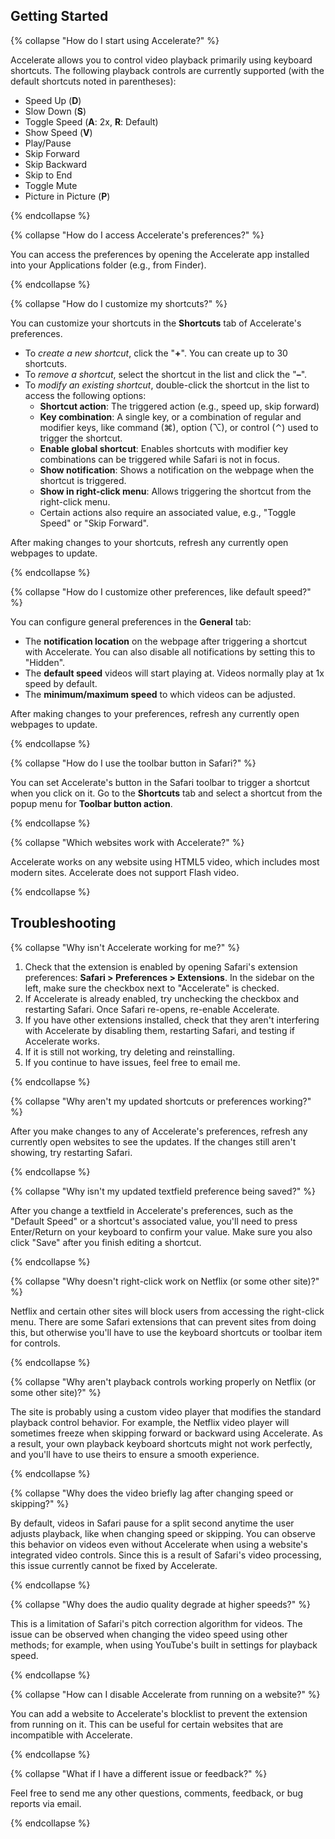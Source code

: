 ## Getting Started

{% collapse "How do I start using Accelerate?" %}

Accelerate allows you to control video playback primarily using keyboard shortcuts. The following playback controls are currently supported (with the default shortcuts noted in parentheses):

- Speed Up (**D**)
- Slow Down (**S**)
- Toggle Speed (**A**: 2x, **R**: Default)
- Show Speed (**V**)
- Play/Pause
- Skip Forward
- Skip Backward
- Skip to End
- Toggle Mute
- Picture in Picture (**P**)

{% endcollapse %}

{% collapse "How do I access Accelerate's preferences?" %}

You can access the preferences by opening the Accelerate app installed into your Applications folder (e.g., from Finder).

{% endcollapse %}

{% collapse "How do I customize my shortcuts?" %}

You can customize your shortcuts in the **Shortcuts** tab of Accelerate's preferences.

- To *create a new shortcut*, click the "**+**". You can create up to 30 shortcuts.
- To *remove a shortcut*, select the shortcut in the list and click the "**–**".
- To *modify an existing shortcut*, double-click the shortcut in the list to access the following options:
   - **Shortcut action**: The triggered action (e.g., speed up, skip forward)
   - **Key combination**: A single key, or a combination of regular and modifier keys, like command (⌘), option (⌥), or control (⌃) used to trigger the shortcut.
   - **Enable global shortcut**: Enables shortcuts with modifier key combinations can be triggered while Safari is not in focus.
   - **Show notification**: Shows a notification on the webpage when the shortcut is triggered.
   - **Show in right-click menu**: Allows triggering the shortcut from the right-click menu.
   - Certain actions also require an associated value, e.g., "Toggle Speed" or "Skip Forward".

After making changes to your shortcuts, refresh any currently open webpages to update.

{% endcollapse %}

{% collapse "How do I customize other preferences, like default speed?" %}

You can configure general preferences in the **General** tab:

- The **notification location** on the webpage after triggering a shortcut with Accelerate. You can also disable all notifications by setting this to "Hidden".
- The **default speed** videos will start playing at. Videos normally play at 1x speed by default.
- The **minimum/maximum speed** to which videos can be adjusted.

After making changes to your preferences, refresh any currently open webpages to update.

{% endcollapse %}

{% collapse "How do I use the toolbar button in Safari?" %}

You can set Accelerate's button in the Safari toolbar to trigger a shortcut when you click on it. Go to the **Shortcuts** tab and select a shortcut from the popup menu for **Toolbar button action**.

{% endcollapse %}

{% collapse "Which websites work with Accelerate?" %}

Accelerate works on any website using HTML5 video, which includes most modern sites. Accelerate does not support Flash video.

{% endcollapse %}

## Troubleshooting

{% collapse "Why isn't Accelerate working for me?" %}

1. Check that the extension is enabled by opening Safari's extension preferences: **Safari > Preferences > Extensions**. In the sidebar on the left, make sure the checkbox next to "Accelerate" is checked.
2. If Accelerate is already enabled, try unchecking the checkbox and restarting Safari. Once Safari re-opens, re-enable Accelerate.
3. If you have other extensions installed, check that they aren't interfering with Accelerate by disabling them, restarting Safari, and testing if Accelerate works. 
4. If it is still not working, try deleting and reinstalling.
5. If you continue to have issues, feel free to email me.

{% endcollapse %}

{% collapse "Why aren't my updated shortcuts or preferences working?" %}

After you make changes to any of Accelerate's preferences, refresh any currently open websites to see the updates. If the changes still aren't showing, try restarting Safari.

{% endcollapse %}

{% collapse "Why isn't my updated textfield preference being saved?" %}

After you change a textfield in Accelerate's preferences, such as the "Default Speed" or a shortcut's associated value, you'll need to press Enter/Return on your keyboard to confirm your value. Make sure you also click "Save" after you finish editing a shortcut.

{% endcollapse %}

{% collapse "Why doesn't right-click work on Netflix (or some other site)?" %}

Netflix and certain other sites will block users from accessing the right-click menu. There are some Safari extensions that can prevent sites from doing this, but otherwise you'll have to use the keyboard shortcuts or toolbar item for controls.

{% endcollapse %}

{% collapse "Why aren't playback controls working properly on Netflix (or some other site)?" %}

The site is probably using a custom video player that modifies the standard playback control behavior. For example, the Netflix video player will sometimes freeze when skipping forward or backward using Accelerate. As a result, your own playback keyboard shortcuts might not work perfectly, and you'll have to use theirs to ensure a smooth experience.

{% endcollapse %}

{% collapse "Why does the video briefly lag after changing speed or skipping?" %}

By default, videos in Safari pause for a split second anytime the user adjusts playback, like when changing speed or skipping. You can observe this behavior on videos even without Accelerate when using a website's integrated video controls. Since this is a result of Safari's video processing, this issue currently cannot be fixed by Accelerate.

{% endcollapse %}

{% collapse "Why does the audio quality degrade at higher speeds?" %}

This is a limitation of Safari's pitch correction algorithm for videos. The issue can be observed when changing the video speed using other methods; for example, when using YouTube's built in settings for playback speed.

{% endcollapse %}

{% collapse "How can I disable Accelerate from running on a website?" %}

You can add a website to Accelerate's blocklist to prevent the extension from running on it. This can be useful for certain websites that are incompatible with Accelerate.

{% endcollapse %}

{% collapse "What if I have a different issue or feedback?" %}

Feel free to send me any other questions, comments, feedback, or bug reports via email.

{% endcollapse %}
